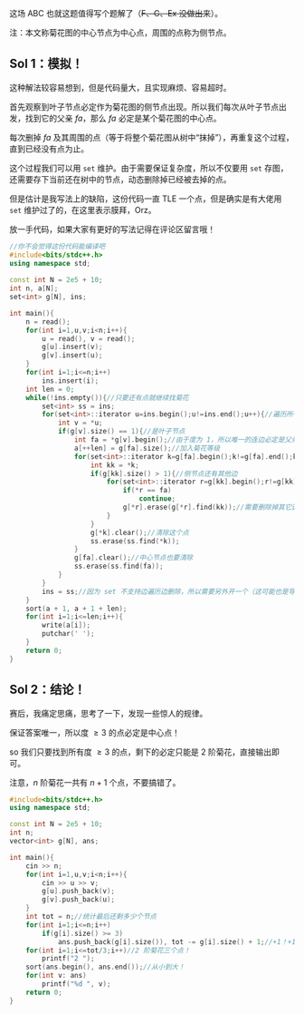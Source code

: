 这场 ABC 也就这题值得写个题解了（~~F、G、Ex 没做出来~~）。

注：本文称菊花图的中心节点为中心点，周围的点称为侧节点。

## Sol 1：模拟！

这种解法较容易想到，但是代码量大，且实现麻烦、容易超时。

首先观察到叶子节点必定作为菊花图的侧节点出现。所以我们每次从叶子节点出发，找到它的父亲 $fa$，那么 $fa$ 必定是某个菊花图的中心点。

每次删掉 $fa$ 及其周围的点（等于将整个菊花图从树中“抹掉”），再重复这个过程，直到已经没有点为止。

这个过程我们可以用 `set` 维护。由于需要保证复杂度，所以不仅要用 `set` 存图，还需要存下当前还在树中的节点，动态删除掉已经被去掉的点。

但是估计是我写法上的缺陷，这份代码一直 TLE 一个点，但是确实是有大佬用 `set` 维护过了的，在这里表示膜拜，Orz。

放一手代码，如果大家有更好的写法记得在评论区留言哦！

```cpp
//你不会觉得这份代码能编译吧
#include<bits/stdc++.h>
using namespace std;
 
const int N = 2e5 + 10;
int n, a[N];
set<int> g[N], ins;

int main(){
	n = read();
	for(int i=1,u,v;i<n;i++){
		u = read(), v = read();
		g[u].insert(v);
		g[v].insert(u);
	}
	for(int i=1;i<=n;i++)
		ins.insert(i);
	int len = 0;
	while(!ins.empty()){//只要还有点就继续找菊花 
		set<int> ss = ins;
		for(set<int>::iterator u=ins.begin();u!=ins.end();u++){//遍历所有点 
			int v = *u;
			if(g[v].size() == 1){//是叶子节点 
				int fa = *g[v].begin();//由于度为 1，所以唯一的连边必定是父亲 
				a[++len] = g[fa].size();//加入菊花等级 
				for(set<int>::iterator k=g[fa].begin();k!=g[fa].end();k++){//遍历父亲的所有节点 
					int kk = *k;
					if(g[kk].size() > 1){//侧节点还有其他边 
						for(set<int>::iterator r=g[kk].begin();r!=g[kk].end();r++){//与它相连的节点除了它父亲都要把它删掉 
							if(*r == fa)
								continue;
							g[*r].erase(g[*r].find(kk));//需要删除掉其它边 
						}
					}
					g[*k].clear();//清除这个点 
					ss.erase(ss.find(*k));
				}
				g[fa].clear();//中心节点也要清除 
				ss.erase(ss.find(fa));
			}
		}
		ins = ss;//因为 set 不支持边遍历边删除，所以需要另外开一个（这可能也是导致 TLE 的主要原因吧） 
	}
	sort(a + 1, a + 1 + len);
	for(int i=1;i<=len;i++){
		write(a[i]);
		putchar(' ');
	}
	return 0;
}
```

## Sol 2：结论！
赛后，我痛定思痛，思考了一下，发现一些惊人的规律。

保证答案唯一，所以度 $\ge 3$ 的点必定是中心点！

so 我们只要找到所有度 $\ge 3$ 的点，剩下的必定只能是 $2$ 阶菊花，直接输出即可。

注意，$n$ 阶菊花一共有 $n+1$ 个点，不要搞错了。

```cpp
#include<bits/stdc++.h>
using namespace std;

const int N = 2e5 + 10;
int n;
vector<int> g[N], ans;

int main(){
	cin >> n;
	for(int i=1,u,v;i<n;i++){
		cin >> u >> v;
		g[u].push_back(v);
		g[v].push_back(u);
	}
	int tot = n;//统计最后还剩多少个节点
	for(int i=1;i<=n;i++)
		if(g[i].size() >= 3)
			ans.push_back(g[i].size()), tot -= g[i].size() + 1;//+1！+1！+1！
	for(int i=1;i<=tot/3;i++)//2 阶菊花三个点！
		printf("2 ");
	sort(ans.begin(), ans.end());//从小到大！
	for(int v: ans)
		printf("%d ", v);
	return 0;
}
```

